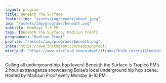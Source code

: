 ```yaml
---
layout: program
title: Beneath The Surface
feature-img: "assets/img/header/about.jpeg"
img: "/assets/img/programs/beneath.png"
subtitle: Mondays 7-9 PM
tags: [Beneath The Surface, Madisun Proof]
programmer: "Madisun Proof"
profile: "/assets/img/programs/beneath.png"
insta: https://www.instagram.com/madisunproof/
mixcloud: "https://www.mixcloud.com/widget/iframe/?hide_cover=1&feed=%2Ftropicofm%2Fplaylists%2Fbeneath-the-surface%2F"
---
```


Calling all underground hip-hop lovers! Beneath the Surface is Tropico FM’s 2 hour extravaganza showcasing Boise’s local underground hip hop scene. Hosted by Madisun Proof every Monday 8-10 PM.
